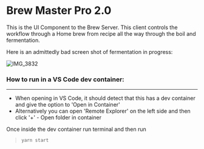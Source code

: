 # Brew Master Pro 2.0

This is the UI Component to the Brew Server.  This client controls the workflow through a Home brew from recipe all the way through the boil and fermentation.  

Here is an admittedly bad screen shot of fermentation in progress:

![IMG_3832](https://user-images.githubusercontent.com/5386723/162741267-1e9e1d19-348d-4601-9a5a-35e1be828765.jpg)


### How to run in a VS Code dev container:
---
- When opening in VS Code, it should detect that this has a dev container and give the option to 'Open in Container'
- Alternatively you can open 'Remote Explorer' on the left side and then click '+' - Open folder in container

Once inside the dev container run terminal and then run
>`yarn start`

